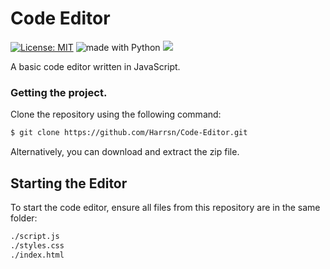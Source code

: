 # Code Editor

[![License: MIT](https://img.shields.io/badge/License-MIT-yellow.svg)](https://opensource.org/licenses/MIT)   <img src="https://img.shields.io/badge/made%20with-python-blue.svg" alt="made with Python"> <a href='https://github.com/harrsn' target='_blank'><img src='https://img.shields.io/github/followers/harrsn.svg?label=Follow&style=social'>
</a>

A basic code editor written in JavaScript.

### Getting the project.
Clone the repository using the following command:
```sh
$ git clone https://github.com/Harrsn/Code-Editor.git
```
Alternatively, you can download and extract the zip file.

## Starting the Editor
To start the code editor, ensure all files from this repository are in the same folder:
```sh
./script.js
./styles.css
./index.html
```
